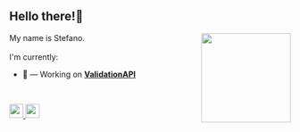 <div>
	<h2>Hello there!👋</h2>
	<p>
		<a href="https://github.com/anuraghazra/github-readme-stats" >
			<img align="right" height=160 src="https://github-readme-stats.vercel.app/api/top-langs/?username=schmidt-x&theme=dark&layout=compact&hide_border=true" />
		</a>
	</p>
	<p align="left">
		My name is Stefano.
		<br>
		<br>
		I'm currently:
		<br>
		<ul>
			<li>🔭 — Working on <a href="https://github.com/schmidt-x/ValidationAPI"><b>ValidationAPI</b></a></li>
		</ul>
 	</p>
	<br>
	<p>
		<a href="https://t.me/stefano_schmidt" >
			<img height=25 src="https://img.shields.io/badge/Telegram-blue?logo=telegram&style=for-the-badge" />
		</a>
		<a href="mailto:schmidtsigma@gmail.com" >
			<img height=25 src="https://img.shields.io/badge/Gmail-ededed?logo=gmail&style=for-the-badge" />
		</a>
	</p>
</div>
